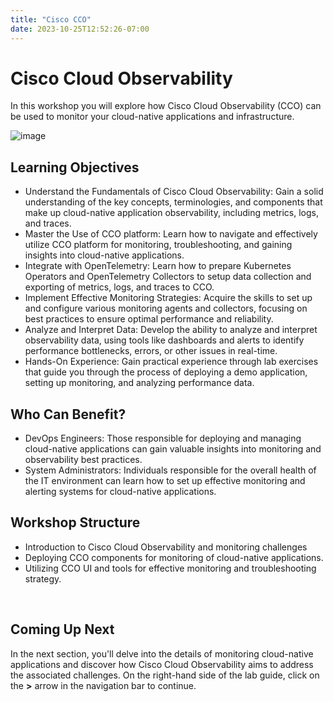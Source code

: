 ```yaml
---
title: "Cisco CCO"
date: 2023-10-25T12:52:26-07:00
---
```


# Cisco Cloud Observability

In this workshop you will explore how Cisco Cloud Observability (CCO) can be used to monitor your cloud-native applications and infrastructure.

![image](/images/31_explore_ui/ui_initial.png)

## Learning Objectives
- Understand the Fundamentals of Cisco Cloud Observability: Gain a solid understanding of the key concepts, terminologies, and components that make up cloud-native application observability, including metrics, logs, and traces.
- Master the Use of CCO platform: Learn how to navigate and effectively utilize CCO platform for monitoring, troubleshooting, and gaining insights into cloud-native applications.
- Integrate with OpenTelemetry: Learn how to prepare Kubernetes Operators and OpenTelemetry Collectors to setup data collection and exporting of metrics, logs, and traces to CCO.
- Implement Effective Monitoring Strategies: Acquire the skills to set up and configure various monitoring agents and collectors, focusing on best practices to ensure optimal performance and reliability.
- Analyze and Interpret Data: Develop the ability to analyze and interpret observability data, using tools like dashboards and alerts to identify performance bottlenecks, errors, or other issues in real-time.
- Hands-On Experience: Gain practical experience through lab exercises that guide you through the process of deploying a demo application, setting up monitoring, and analyzing performance data.

## Who Can Benefit?
- DevOps Engineers: Those responsible for deploying and managing cloud-native applications can gain valuable insights into monitoring and observability best practices.
- System Administrators: Individuals responsible for the overall health of the IT environment can learn how to set up effective monitoring and alerting systems for cloud-native applications.


## Workshop Structure
- Introduction to Cisco Cloud Observability and monitoring challenges
- Deploying CCO components for monitoring of cloud-native applications.
- Utilizing CCO UI and tools for effective monitoring and troubleshooting strategy.

<br>

## Coming Up Next <span style="color: #143c76;"><i class='fas fa-cog fa-spin fa-sm'></i></span>&nbsp;

In the next section, you'll delve into the details of monitoring cloud-native applications and discover how Cisco Cloud Observability aims to address the associated challenges.
On the right-hand side of the lab guide, click on the **>** arrow in the navigation bar to continue.
